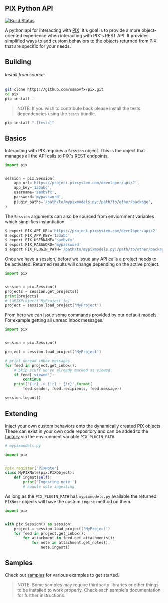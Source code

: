 PIX Python API
--------------

[![Build Status](https://travis-ci.org/sambvfx/pix.svg?branch=master)](https://travis-ci.org/sambvfx/pix)

A python api for interacting with [PIX](http://www.pixsystem.com/). It's goal is to provide a more object-oriented experience when interacting with PIX's REST API. It provides simplified ways to add custom behaviors to the objects returned from PIX that are specific for your needs.


Building
-----

###### Install from source:

```bash
git clone https://github.com/sambvfx/pix.git
cd pix
pip install .
```

> NOTE: If you wish to contribute back please install the tests dependencies using the `tests` bundle.

```bash
pip install ".[tests]"
```


Basics
------

Interacting with PIX requires a `Session` object. This is the object that manages all the API calls to PIX's REST endpoints.

```python
import pix


session = pix.Session(
    app_url='https://project.pixsystem.com/developer/api/2',
    app_key='123abc',
    username='sambvfx',
    password='mypassword',
    plugin_paths='/path/to/mypixmodels.py:/path/to/other/package',
)
```

The `Session` arguments can also be sourced from enviornment variables which simplifies instantiation.

```bash
$ export PIX_API_URL='https://project.pixsystem.com/developer/api/2'
$ export PIX_APP_KEY='123abc'
$ export PIX_USERNAME='sambvfx'
$ export PIX_PASSWORD='mypassword'
$ export PIX_PLUGIN_PATH='/path/to/mypixmodels.py:/path/to/other/package'
```

Once we have a session, before we issue any API calls a project needs to be activated. Returned results will change depending on the active project.

```python
import pix


session = pix.Session()
projects = session.get_projects()
print(projects)
# [<PIXProject('MyProject')>]
project = session.load_project('MyProject')
```

From here we can issue some commands provided by our default [models](https://github.com/sambvfx/pix/blob/master/pix/model.py). For example getting all unread inbox messages.

```python
import pix


session = pix.Session()

project = session.load_project('MyProject')

# print unread inbox messages
for feed in project.get_inbox():
    # Skip stuff we've already marked as viewed.
    if feed['viewed']:
        continue
    print('{!r} -> {!r} : {!r}'.format(
        feed.sender, feed.recipients, feed.message))

session.logout()
```


Extending
---------

Inject your own custom behaviors onto the dynamically created PIX objects. These can exist in your own code repository and can be added to the [factory](https://github.com/sambvfx/pix/blob/master/pix/factory.py) via the environment variable `PIX_PLUGIN_PATH`.

```python
# mypixmodels.py

import pix


@pix.register('PIXNote')
class MyPIXNote(pix.PIXObject):
    def ingest(self):
        print('Ingesting note!')
        # handle note ingesting
```

As long as the `PIX_PLUGIN_PATH` has `mypixmodels.py` available the returned `PIXNote` objects will have the custom `ingest` method on them.

```python
import pix


with pix.Session() as session:
    project = session.load_project('MyProject')
    for feed in project.get_inbox():
        for attachment in feed.get_attachments():
            for note in attachment.get_notes():
                note.ingest()
```

Samples
-------
Check out [samples](https://github.com/sambvfx/pix/tree/master/samples) for various examples to get started.

> NOTE: Some samples may require thirdparty libraries or other things to be installed to work properly. Check each sample's documentation for further instructions.
